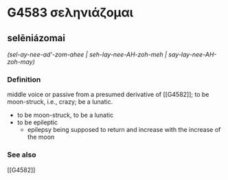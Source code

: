 # G4583 σεληνιάζομαι

## selēniázomai

_(sel-ay-nee-ad'-zom-ahee | seh-lay-nee-AH-zoh-meh | say-lay-nee-AH-zoh-may)_

### Definition

middle voice or passive from a presumed derivative of [[G4582]]; to be moon-struck, i.e., crazy; be a lunatic.

- to be moon-struck, to be a lunatic
- to be epileptic
  - epilepsy being supposed to return and increase with the increase of the moon

### See also

[[G4582]]

